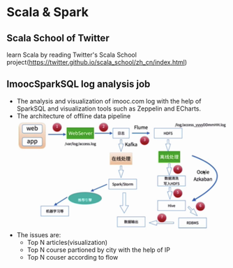 # Scala & Spark
## Scala School of Twitter
learn Scala by reading Twitter's Scala School project(https://twitter.github.io/scala_school/zh_cn/index.html)
## ImoocSparkSQL log analysis job
- The analysis and visualization of imooc.com log with the help of SparkSQL and visualization tools such as Zeppelin and ECharts.
- The architecture of offline data pipeline
![Alt text](https://github.com/YHGui/scala/blob/ae9b0c55cdb0b7bb3af5e56a70acb839a625b501/images/architecture.jpeg?raw=true)
- The issues are: 
  - Top N articles(visualization)
  - Top N course partioned by city with the help of IP
  - Top N couser according to flow